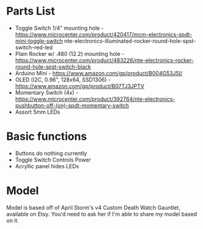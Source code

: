 # Parts List
- Toggle Switch 1/4" mounting hole - https://www.microcenter.com/product/420417/mcm-electronics-spdt-mini-toggle-switch
nte-electronics-illuminated-rocker-round-hole-spst-switch-red-led
- Plain Rocker w/ .480 (12.2) mounting hole - https://www.microcenter.com/product/483226/nte-electronics-rocker-round-hole-spst-switch-black
- Arduino Mini - https://www.amazon.com/gp/product/B004G53J5I/
- OLED (I2C, 0.96", 128x64, SSD1306) - https://www.amazon.com/gp/product/B07TJ3JPTV
- Momentary Switch (4x) - https://www.microcenter.com/product/392764/nte-electronics-pushbutton-off-(on)-spdt-momentary-switch
- Assort 5mm LEDs

# Basic functions
- Buttons do nothing currently
- Toggle Switch Controls Power
- Acryllic panel hides LEDs

# Model
Model is based off of April Storm's v4 Custom Death Watch Gauntlet, available on Etsy. You'd need to ask her if I'm able to share my model based on it.
